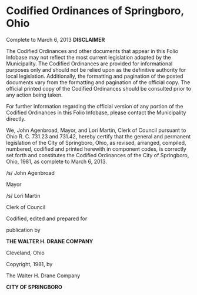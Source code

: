 Codified Ordinances of Springboro, Ohio
=======================================

Complete to March 6, 2013 **DISCLAIMER**

The Codified Ordinances and other documents that appear in this Folio
Infobase may not reflect the most current legislation adopted by the
Municipality. The Codified Ordinances are provided for informational
purposes only and should not be relied upon as the definitive authority
for local legislation. Additionally, the formatting and pagination of
the posted documents vary from the formatting and pagination of the
official copy. The official printed copy of the Codified Ordinances
should be consulted prior to any action being taken.

For further information regarding the official version of any portion of
the Codified Ordinances in this Folio Infobase, please contact the
Municipality directly.

We, John Agenbroad, Mayor, and Lori Martin, Clerk of Council pursuant to
Ohio R. C. 731.23 and 731.42, hereby certify that the general and
permanent legislation of the City of Springboro, Ohio, as revised,
arranged, compiled, numbered, codified and printed herewith in component
codes, is correctly set forth and constitutes the Codified Ordinances of
the City of Springboro, Ohio, 1981, as complete to March 6, 2013.

/s/ John Agenbroad

Mayor

/s/ Lori Martin

Clerk of Council

Codified, edited and prepared for

publication by

**THE WALTER H. DRANE COMPANY**

Cleveland, Ohio

Copyright, 1981, by

The Walter H. Drane Company 

**CITY OF SPRINGBORO**